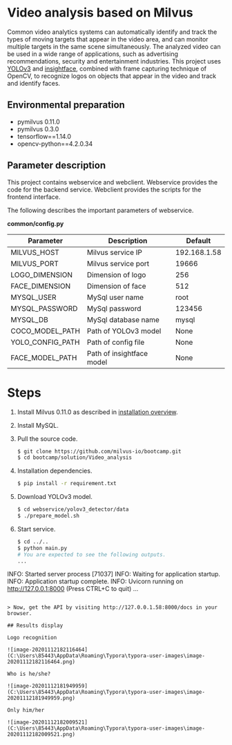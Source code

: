 # Video analysis based on Milvus

Common video analytics systems can automatically identify and track the types of moving targets that appear in the video area, and can monitor multiple targets in the same scene simultaneously. The analyzed video can be used in a wide range of applications, such as advertising recommendations, security and entertainment industries. This project uses [YOLOv3](https://pjreddie.com/darknet/yolo/) and [insightface](https://github.com/deepinsight/insightface), combined with frame capturing technique of OpenCV, to recognize logos on objects that appear in the video and track and identify faces.

## Environmental preparation

- pymilvus 0.11.0
- pymilvus 0.3.0
- tensorflow==1.14.0
- opencv-python==4.2.0.34

## Parameter description

This project contains webservice and webclient. Webservice provides the code for the backend service. Webclient provides the scripts for the frontend interface.

The following describes the important parameters of webservice.

**common/config.py**

| Parameter        | Description               | Default      |
| ---------------- | ------------------------- | ------------ |
| MILVUS_HOST      | Milvus service IP         | 192.168.1.58 |
| MILVUS_PORT      | Milvus service port       | 19666        |
| LOGO_DIMENSION   | Dimension of logo         | 256          |
| FACE_DIMENSION   | Dimension of face         | 512          |
| MYSQL_USER       | MySql user name           | root         |
| MYSQL_PASSWORD   | MySql password            | 123456       |
| MYSQL_DB         | MySql database name       | mysql        |
| COCO_MODEL_PATH  | Path of YOLOv3 model      | None         |
| YOLO_CONFIG_PATH | Path of config file       | None         |
| FACE_MODEL_PATH  | Path of insightface model | None         |

# Steps

1. Install Milvus 0.11.0 as described in [installation overview](https://milvus.io/docs/install_milvus.md).

2. Install MySQL.

3. Pull the source code.

   ```bash
   $ git clone https://github.com/milvus-io/bootcamp.git
   $ cd bootcamp/solution/Video_analysis
   ```

4. Installation dependencies.

   ```bash
   $ pip install -r requirement.txt
   ```

5. Download YOLOv3 model.

   ```bash
   $ cd webservice/yolov3_detector/data
   $ ./prepare_model.sh
   ```

6. Start service.

   ```bash
   $ cd ../..
   $ python main.py
   # You are expected to see the following outputs.
   ...
INFO:     Started server process [71037]
   INFO:     Waiting for application startup.
INFO:     Application startup complete.
   INFO:     Uvicorn running on http://127.0.0.1:8000 (Press CTRL+C to quit)
...
   ```

   > Now, get the API by visiting http://127.0.0.1.58:8000/docs in your browser.

   ## Results display

   Logo recognition

   ![image-20201112182116464](C:\Users\85443\AppData\Roaming\Typora\typora-user-images\image-20201112182116464.png)

   Who is he/she?

   ![image-20201112181949959](C:\Users\85443\AppData\Roaming\Typora\typora-user-images\image-20201112181949959.png)

   Only him/her

   ![image-20201112182009521](C:\Users\85443\AppData\Roaming\Typora\typora-user-images\image-20201112182009521.png)
   
   
   
   
   
   

